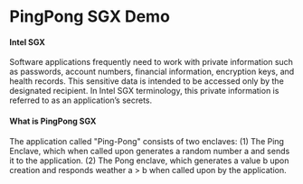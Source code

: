 # PingPong SGX Demo
#### Intel SGX
Software applications frequently need to work with private information such as passwords, account numbers, financial information, encryption keys, and health records. This sensitive data is intended to be accessed only by the designated recipient. In Intel SGX terminology, this private information is referred to as an application’s secrets.
#### What is PingPong SGX 
The application called "Ping-Pong" consists of two enclaves: (1) The Ping Enclave, which when called upon generates a random number a and sends it to the application. (2) The Pong enclave, which generates a value b upon creation and responds weather a > b when called upon by the application.

